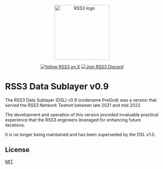 <!-- markdownlint-disable -->
<p align="center">
  <a href="https://rss3.io" target="_blank" rel="noopener noreferrer">
    <!-- RSS3 White logo, used the hosting for an absolute link -->
    <img width="180" src="https://cdn.jsdelivr.net/gh/rss3-network/rss3-assets/logo.svg" alt="RSS3 logo">
  </a>
</p>
<p align="center">
  <a href="https://link.rss3.io/x"><img src="https://img.shields.io/twitter/follow/rss3_?color=%230072ff" alt="follow RSS3 on X"></a>
  <a href="https://link.rss3.io/discord"><img src="https://img.shields.io/badge/chat-discord-blue?style=flat&logo=discord&color=%230072ff" alt="Join RSS3 Discord"></a>
  <!-- add NPM and other badges when needed -->
</p>
<!-- markdownlint-enable -->

# RSS3 Data Sublayer v0.9

The RSS3 Data Sublayer (DSL) v0.9 (codename PreGod) was a version that served the RSS3 Network Testnet between late 2021 and mid 2022.

The development and operation of this version provided invaluable practical experience that the RSS3 engineers leveraged for enhancing future iterations.

It is no longer being maintained and has been superseded by the DSL v1.0.

## License

<!-- We use MIT as it's almost unrestricted. -->

[MIT](LICENSE).
